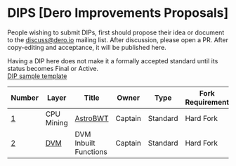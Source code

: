 # DIPS [Dero Improvements Proposals]

People wishing to submit DIPs, first should propose their idea or document to the discuss@dero.io mailing list. After discussion, please open a PR. After copy-editing and acceptance, it will be published here.

Having a DIP here does not make it a formally accepted standard until its status becomes Final or Active.  
[DIP sample template](https://github.com/deroproject/DIPS/blob/master/DIP-template.md)

|Number| 	Layer| 	Title |	Owner |	Type |Fork Requirement|Impact	|Status |
|------|-------|--------|-------|------|---------------|--------|-------|
| [1](https://github.com/deroproject/astrobwt)| CPU Mining| [AstroBWT](https://github.com/deroproject/astrobwt) | Captain|  Standard| Hard Fork|Protocol|[Implemented](https://github.com/deroproject/derosuite)|
| [2](https://github.com/deroproject/DIPS/blob/master/DVM_Inbuilt_Functions.md)| [DVM](https://github.com/deroproject/wiki/wiki/Dero-Virtual-Machine)| DVM Inbuilt Functions | Captain|  Standard| Hard Fork|DVM Protocol|[In discussions](https://github.com/deroproject/DIPS/issues/1)|



